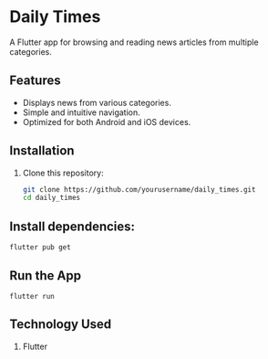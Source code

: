 # Daily Times

A Flutter app for browsing and reading news articles from multiple categories.

## Features
- Displays news from various categories.
- Simple and intuitive navigation.
- Optimized for both Android and iOS devices.

## Installation

1. Clone this repository:
   ```bash
   git clone https://github.com/yourusername/daily_times.git
   cd daily_times
## Install dependencies:
    flutter pub get

## Run the App
    flutter run
## Technology Used
 1. Flutter

